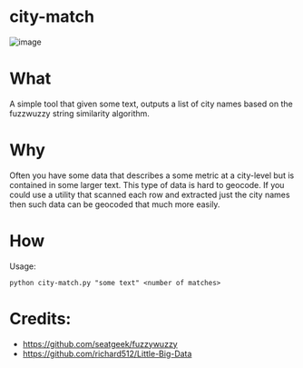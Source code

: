 # city-match
![image](https://user-images.githubusercontent.com/4397663/43040457-a39601f6-8d01-11e8-9dcb-0fad50c248a7.png)
# What
A simple tool that given some text, outputs a list of city names based on the fuzzwuzzy string similarity algorithm. 

# Why 
Often you have some data that describes a some metric at a city-level but is contained in some larger text. This type of data is hard to geocode. If you could use a utility that scanned each row and extracted just the city names then such data can be geocoded that much more easily.

# How 
Usage: 
```
python city-match.py "some text" <number of matches>
```

# Credits:
- https://github.com/seatgeek/fuzzywuzzy
- https://github.com/richard512/Little-Big-Data
